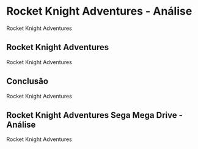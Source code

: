 ---
---

# Rocket Knight Adventures - Análise

Rocket Knight Adventures

## Rocket Knight Adventures

Rocket Knight Adventures

## Conclusão

Rocket Knight Adventures

## Rocket Knight Adventures Sega Mega Drive - Análise

Rocket Knight Adventures
